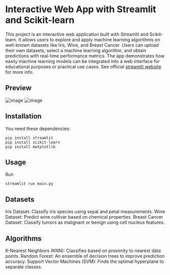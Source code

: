 # Interactive Web App with Streamlit and Scikit-learn
This project is an interactive web application built with Streamlit and Scikit-learn. It allows users to explore and apply machine learning algorithms on well-known datasets like Iris, Wine, and Breast Cancer. Users can upload their own datasets, select a machine learning algorithm, and obtain predictions with real-time performance metrics. The app demonstrates how easily machine learning models can be integrated into a web interface for educational purposes or practical use cases. See official [streamlit website](https://www.streamlit.io/) for more info.

## Preview
![image](https://github.com/user-attachments/assets/cbf1c141-381f-4911-8786-43abc6fc354b)
![image](https://github.com/user-attachments/assets/a2ef50d0-ab81-4f8b-b5d2-b521ce958bc3)



## Installation
You need these dependencies:
```console
pip install streamlit
pip install scikit-learn
pip install matplotlib
```

## Usage
Run
```console
streamlit run main.py
```

## Datasets
Iris Dataset: Classify iris species using sepal and petal measurements.
Wine Dataset: Predict wine cultivar based on chemical properties.
Breast Cancer Dataset: Classify tumors as malignant or benign using cell nucleus features.

## Algorithms
K-Nearest Neighbors (KNN): Classifies based on proximity to nearest data points.
Random Forest: An ensemble of decision trees to improve prediction accuracy.
Support Vector Machines (SVM): Finds the optimal hyperplane to separate classes.
